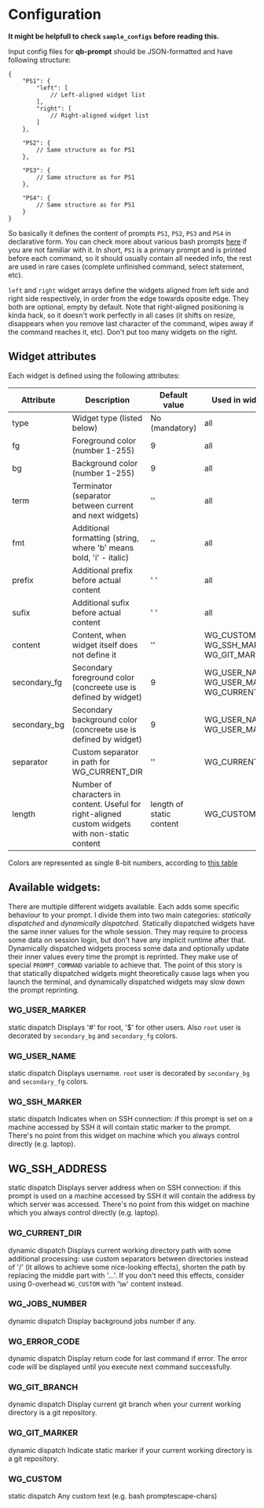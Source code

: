 # Configuration

**It might be helpfull to check `sample_configs` before reading this.**

Input config files for **qb-prompt** should be JSON-formatted and have following structure:
```
{
    "PS1": {
        "left": [
            // Left-aligned widget list
        ],
        "right": [
            // Right-aligned widget list
        ]
    },

    "PS2": {
        // Same structure as for PS1
    },

    "PS3": {
        // Same structure as for PS1
    },

    "PS4": {
        // Same structure as for PS1
    }
}
```

So basically it defines the content of prompts `PS1`, `PS2`, `PS3` and `PS4` in declarative form. You can check more about various bash prompts [here](https://www.gnu.org/software/bash/manual/bashref.html#Shell-Variables) if you are not familiar with it. In short, `PS1` is a primary prompt and is printed before each command, so it should usually contain all needed info, the rest are used in rare cases (complete unfinished command, select statement, etc).

`left` and `right` widget arrays define the widgets aligned from left side and right side respectively, in order from the edge towards oposite edge. They both are optional, empty by default. Note that right-aligned positioning is kinda hack, so it doesn't work perfectly in all cases (it shifts on resize, disappears when you remove last character of the command, wipes away if the command reaches it, etc). Don't put too many widgets on the right.

## Widget attributes

Each widget is defined using the following attributes:

Attribute | Description | Default value | Used in widgets
----------|-------------|---------------|----------------
type      | Widget type (listed below) | No (mandatory) | all
fg        | Foreground color (number 1-255) | 9         | all 
bg        | Background color (number 1-255) | 9         | all
term      | Terminator (separator between current and next widgets) | '' | all
fmt       | Additional formatting (string, where 'b' means bold, 'i' - italic) | '' | all
prefix    | Additional prefix before actual content | ' ' | all
sufix     | Additional sufix before actual content | ' ' | all
content   | Content, when widget itself does not define it | '' | WG_CUSTOM, WG_SSH_MARKER, WG_GIT_MARKER
secondary_fg | Secondary foreground color (concreete use is defined by widget) | 9 | WG_USER_NAME, WG_USER_MARKER, WG_CURRENT_DIR
secondary_bg | Secondary background color (concreete use is defined by widget) | 9 | WG_USER_NAME, WG_USER_MARKER
separator | Custom separator in path for WG_CURRENT_DIR | '' | WG_CURRENT_DIR
length | Number of characters in content. Useful for right-aligned custom widgets with non-static content | length of static content | WG_CUSTOM


Colors are represented as single 8-bit numbers, according to [this table](https://en.wikipedia.org/wiki/ANSI_escape_code#8-bit)

## Available widgets:

There are multiple different widgets available. Each adds some specific behaviour to your prompt. I divide them into two main categories: *statically dispatched* and *dynamically dispatched*. Statically dispatched widgets have the same inner values for the whole session. They may require to process some data on session login, but don't have any implicit runtime after that. Dynamically dispatched widgets process some data and optionally update their inner values every time the prompt is reprinted. They make use of special `PROMPT_COMMAND` variable to achieve that. The point of this story is that statically dispatched widgets might theoretically cause lags when you launch the terminal, and dynamically dispatched widgets may slow down the prompt reprinting.  

### WG_USER_MARKER
static dispatch
Displays '#' for root, '$' for other users. Also `root` user is decorated by `secondary_bg` and `secondary_fg` colors.

### WG_USER_NAME
static dispatch
Displays username. `root` user is decorated by `secondary_bg` and `secondary_fg` colors.

### WG_SSH_MARKER
static dispatch
Indicates when on SSH connection: if this prompt is set on a machine accessed by SSH it will contain static marker to the prompt. There's no point from this widget on machine which you always control directly (e.g. laptop).

## WG_SSH_ADDRESS
static dispatch
Displays server address when on SSH connection: if this prompt is used on a machine accessed by SSH it will contain the address by which server was accessed. There's no point from this widget on machine which you always control directly (e.g. laptop).

### WG_CURRENT_DIR
dynamic dispatch
Displays current working directory path with some additional processing: use custom separators between directories instead of '/' (it allows to achieve some nice-looking effects), shorten the path by replacing the middle part with '...'. If you don't need this effects, consider using 0-overhead `WG_CUSTOM` with '\\w' content instead.

### WG_JOBS_NUMBER
dynamic dispatch
Display background jobs number if any.

### WG_ERROR_CODE
dynamic dispatch
Display return code for last command if error. The error code will be displayed until you execute next command successfully.

### WG_GIT_BRANCH
dynamic dispatch
Display current git branch when your current working directory is a git repository.

### WG_GIT_MARKER
dynamic dispatch
Indicate static marker if your current working directory is a git repository.

### WG_CUSTOM
static dispatch
Any custom text (e.g. bash promptescape-chars)

